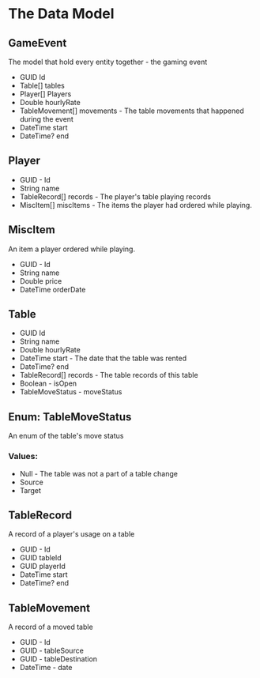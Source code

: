 # The Data Model #

## GameEvent ##

The model that hold every entity together - the gaming event

* GUID Id
* Table[] tables
* Player[] Players
* Double hourlyRate
* TableMovement[] movements - The table movements that happened during the event
* DateTime start
* DateTime? end

## Player ##

* GUID - Id
* String name
* TableRecord[] records - The player's table playing records
* MiscItem[] miscItems - The items the player had ordered while playing.

## MiscItem ##

An item a player ordered while playing.

* GUID - Id
* String name
* Double price
* DateTime orderDate

## Table ##

* GUID Id
* String name
* Double hourlyRate
* DateTime start - The date that the table was rented
* DateTime? end
* TableRecord[] records - The table records of this table
* Boolean - isOpen
* TableMoveStatus - moveStatus

## Enum: TableMoveStatus ##

An enum of the table's move status

### Values:

* Null - The table was not a part of a table change
* Source
* Target

## TableRecord ##

A record of a player's usage on a table

* GUID - Id
* GUID tableId
* GUID playerId
* DateTime start
* DateTime? end

## TableMovement ##

A record of a moved table

* GUID - Id
* GUID - tableSource
* GUID - tableDestination
* DateTime - date
